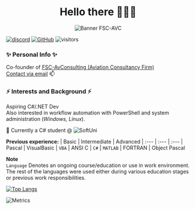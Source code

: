 <h1 align="center">Hello there 👨🏻‍✈️</h1>

<!--[![Years Badge](https://badges.pufler.dev/years/kaiserdmc)](https://badges.pufler.dev)-->

<p align="center">
  <img src="https://cdn.discordapp.com/attachments/659853809165533186/976122212702650478/Logo_Kris_Banner_kopieren.jpg" alt="Banner FSC-AVC"/>
</p>

[![discord](https://img.shields.io/badge/KaiserDMC-8801-blue?logo=discord&logoColor=white)]()
[![GitHub](https://img.shields.io/badge/-Github-000000?style=flat-square&logo=Github&logoColor=white)](https://github.com/KaiserDMC)
![visitors](https://visitor-badge.glitch.me/badge?page_id=kaiserdmc)

### ✨ Personal Info ✨
Co-founder of [FSC-AvConsulting (Aviation Consultancy Firm)](https://fsc-avconsulting.ch)  
[Contact via email](mailto:k.fodor@fsc-avconsulting.ch) 📫 

### ⚡ Interests and Background ⚡
Aspiring C#/.NET Dev  
Also interested in workflow automation with PowerShell and system administration (*Windows, Linux*).  

🔭 Currently a C# student @ ![SoftUni](https://github.com/SoftUni)  

**Previous experience:** 
| Basic | Intermediate | Advanced
| :--- | :--- | :---
| Pascal | VisualBasic | `VBA`
| ANSI C | `C#` | `MATLAB`
| FORTRAN
| Object Pascal

**Note**  
`Language` Denotes an ongoing course/education or use in work environment.  
The rest of the languages were used either during various education stages or previous work responsibilities.

[![Top Langs](https://readme-stats.clckblog.space/api/top-langs/?username=kaiserdmc&show_icons=true&layout=compact&theme=tokyonight&count_private=true)](https://github.com/anuraghazra/github-readme-stats)

![Metrics](https://metrics.lecoq.io/kaiserdmc?template=classic&base.header=0&base.activity=0&base.community=0&base.repositories=0&base.metadata=0&achievements=1&base=header%2C%20activity%2C%20community%2C%20repositories%2C%20metadata&base.indepth=false&base.hireable=false&base.skip=false&achievements=false&achievements.threshold=C&achievements.secrets=true&achievements.display=compact&achievements.limit=0&config.timezone=Europe%2FStockholm)

<!--
**KaiserDMC/KaiserDMC** is a ✨ _special_ ✨ repository because its `README.md` (this file) appears on your GitHub profile.

Here are some ideas to get you started:

- 🔭 I’m currently working on ...
- 🌱 I’m currently learning ...
- 👯 I’m looking to collaborate on ...
- 🤔 I’m looking for help with ...
- 💬 Ask me about ...
- 📫 How to reach me: ...
- 😄 Pronouns: ...
- ⚡ Fun fact: ...
-->


